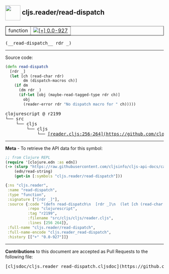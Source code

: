 ## <img width="48px" valign="middle" src="http://i.imgur.com/Hi20huC.png"> cljs.reader/read-dispatch

 <table border="1">
<tr>

<td>function</td>
<td><a href="https://github.com/cljsinfo/cljs-api-docs/tree/0.0-927"><img valign="middle" alt="[+] 0.0-927" src="https://img.shields.io/badge/+-0.0--927-lightgrey.svg"></a> </td>
</tr>
</table>

 <samp>
(__read-dispatch__ rdr _)<br>
</samp>

---





Source code:

```clj
(defn read-dispatch
  [rdr _]
  (let [ch (read-char rdr)
        dm (dispatch-macros ch)]
    (if dm
      (dm rdr _)
      (if-let [obj (maybe-read-tagged-type rdr ch)]
        obj
        (reader-error rdr "No dispatch macro for " ch)))))
```

 <pre>
clojurescript @ r2199
└── src
    └── cljs
        └── cljs
            └── <ins>[reader.cljs:256-264](https://github.com/clojure/clojurescript/blob/r2199/src/cljs/cljs/reader.cljs#L256-L264)</ins>
</pre>


---

__Meta__ - To retrieve the API data for this symbol:

```clj
;; from Clojure REPL
(require '[clojure.edn :as edn])
(-> (slurp "https://raw.githubusercontent.com/cljsinfo/cljs-api-docs/catalog/cljs-api.edn")
    (edn/read-string)
    (get-in [:symbols "cljs.reader/read-dispatch"]))
```

```clj
{:ns "cljs.reader",
 :name "read-dispatch",
 :type "function",
 :signature ["[rdr _]"],
 :source {:code "(defn read-dispatch\n  [rdr _]\n  (let [ch (read-char rdr)\n        dm (dispatch-macros ch)]\n    (if dm\n      (dm rdr _)\n      (if-let [obj (maybe-read-tagged-type rdr ch)]\n        obj\n        (reader-error rdr \"No dispatch macro for \" ch)))))",
          :repo "clojurescript",
          :tag "r2199",
          :filename "src/cljs/cljs/reader.cljs",
          :lines [256 264]},
 :full-name "cljs.reader/read-dispatch",
 :full-name-encode "cljs.reader_read-dispatch",
 :history [["+" "0.0-927"]]}

```

---

__Contributions__ to this document are accepted as Pull Requests to the following file:

 <pre>
[cljsdoc/cljs.reader_read-dispatch.cljsdoc](https://github.com/cljsinfo/cljs-api-docs/blob/master/cljsdoc/cljs.reader_read-dispatch.cljsdoc)
</pre>

